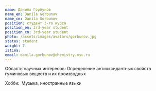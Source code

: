 ```yaml
---
name: Данила Горбунов
name_en: Danila Gorbunov
name_cn: Danila Gorbunov
position: студент 3-го курса
position_en: 3rd-year student
position_cn: 3rd-year student
photo: /assets/images/avatars/gorbunov.jpg
status: student
weight: 7
istina: 
email: danila.gorbunov@chemistry.msu.ru
---
```


Область научных интересов: Определение антиоксидантных свойств гуминовых веществ и их производных

Хобби:  Музыка, иностранные языки
